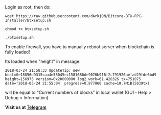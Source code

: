 Login as root, then do:

`wget https://raw.githubusercontent.com/dArkjON/Bitcore-BTX-RPC-Installer/btxsetup.sh`

`chmod +x btxsetup.sh`

`./btxsetup.sh`


To enable firewall, you have to manually reboot server when blockchain is fully loaded!

Its loaded when "height" in message:


```2018-03-24 21:58:33 UpdateTip: new best=0e18856d9315caa4e58045ec1581686de9076b916f2c791920aefad29fde6bd9 height=156975 version=0x20000000 log2_work=61.420326 tx=751075 date='2018-03-24 21:55:04' progress=0.877860 cache=10.7MiB(5039tx)```


will be equal to "Current numbers of blocks" in local wallet (GUI - Help > Debug > Information).


**Visit us at [Telegram](https://t.me/bitcore_btx_official)**
